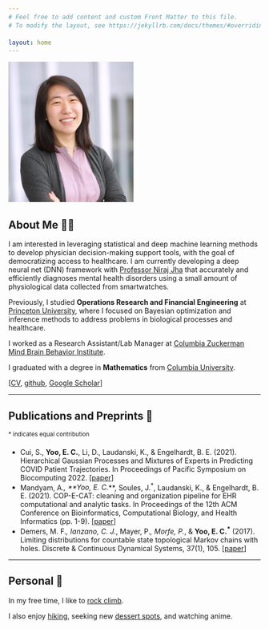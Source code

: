 ```yaml
---
# Feel free to add content and custom Front Matter to this file.
# To modify the layout, see https://jekyllrb.com/docs/themes/#overriding-theme-defaults

layout: home
---
```


<img src="/pics/profile.PNG" width="250"/>

## About Me 👩‍🔬

I am interested in leveraging statistical and deep machine learning methods to develop physician decision-making support tools, with the goal of democratizing access to healthcare. I am currently developing a deep neural net (DNN) framework with [Professor Niraj Jha](https://ece.princeton.edu/people/niraj-jha) that accurately and efficiently diagnoses mental health disorders using a small amount of physiological data collected from smartwatches.

Previously, I studied **Operations Research and Financial Engineering** at [Princeton University](https://www.princeton.edu), where I focused on Bayesian optimization and inference methods to address problems in biological processes and healthcare.

I worked as a Research Assistant/Lab Manager at [Columbia Zuckerman Mind Brain Behavior Institute]("https://zuckermaninstitute.columbia.edu/).

I graduated with a degree in **Mathematics** from [Columbia University](https://www.math.columbia.edu/).


\[[CV](/pdfs/elizabeth_yoo_cv.pdf), [github](https://github.com/elizabethyoo), [Google Scholar](https://scholar.google.com/citations?user=kXszJzwAAAAJ&hl=en&oi=ao)\]

---

## Publications and Preprints 📝

<sup>* indicates equal contribution</sup>
- Cui, S., **Yoo, E. C.**, Li, D., Laudanski, K., & Engelhardt, B. E. (2021). Hierarchical Gaussian Processes and
Mixtures of Experts in Predicting COVID Patient Trajectories. In Proceedings of Pacific Symposium on
Biocomputing 2022. \[[paper](http://psb.stanford.edu/psb-online/proceedings/psb22/cui.pdf)\]
- Mandyam, A.<sup>*</sup>, **Yoo, E. C.<sup>*</sup>**, Soules, J.<sup>*</sup>, Laudanski, K., & Engelhardt, B. E. (2021). COP-E-CAT: cleaning
and organization pipeline for EHR computational and analytic tasks. In Proceedings of the 12th ACM
Conference on Bioinformatics, Computational Biology, and Health Informatics (pp. 1-9). \[[paper](https://dl.acm.org/doi/pdf/10.1145/3459930.3469536)\] 
- Demers, M. F.<sup>*</sup>, Ianzano, C. J.<sup>*</sup>, Mayer, P.<sup>*</sup>, Morfe, P.<sup>*</sup>, & **Yoo, E. C.<sup>*</sup>** (2017). Limiting distributions for
countable state topological Markov chains with holes. Discrete & Continuous Dynamical Systems, 37(1), 105. \[[paper](/pdfs/2016.10.27.limiting_final.pdf)\] 

---

## Personal 🧗

In my free time, I like to [rock climb](/pics/climbing.jpg). 

I also enjoy [hiking](/pics/hiking.jpeg), seeking new [dessert spots](/pics/dessert.JPG), and watching anime.  
